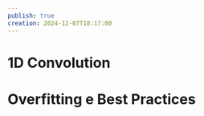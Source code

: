 ```yaml
---
publish: true
creation: 2024-12-07T18:17:00
---
```

# 1D Convolution

# Overfitting e Best Practices
